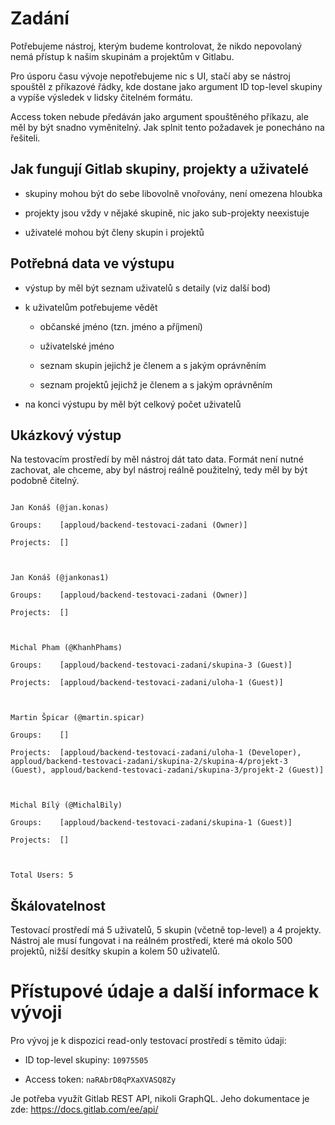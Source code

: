 # Zadání

Potřebujeme nástroj, kterým budeme kontrolovat, že nikdo nepovolaný nemá přístup k našim skupinám a projektům v Gitlabu.

Pro úsporu času vývoje nepotřebujeme nic s UI, stačí aby se nástroj spouštěl z příkazové řádky, kde dostane jako argument ID top-level skupiny a vypíše výsledek v lidsky čitelném formátu.

Access token nebude předáván jako argument spouštěného příkazu, ale měl by být snadno vyměnitelný. Jak splnit tento požadavek je ponecháno na řešiteli.

## Jak fungují Gitlab skupiny, projekty a uživatelé

- skupiny mohou být do sebe libovolně vnořovány, není omezena hloubka
- projekty jsou vždy v nějaké skupině, nic jako sub-projekty neexistuje
- uživatelé mohou být členy skupin i projektů

## Potřebná data ve výstupu

- výstup by měl být seznam uživatelů s detaily (viz další bod)
- k uživatelům potřebujeme vědět
    - občanské jméno (tzn. jméno a příjmení)
    - uživatelské jméno
    - seznam skupin jejichž je členem a s jakým oprávněním
    - seznam projektů jejichž je členem a s jakým oprávněním
- na konci výstupu by měl být celkový počet uživatelů

## Ukázkový výstup

Na testovacím prostředí by měl nástroj dát tato data. Formát není nutné zachovat, ale chceme, aby byl nástroj reálně použitelný, tedy měl by být podobně čitelný.

```
Jan Konáš (@jan.konas)
Groups:    [apploud/backend-testovaci-zadani (Owner)]
Projects:  []

Jan Konáš (@jankonas1)
Groups:    [apploud/backend-testovaci-zadani (Owner)]
Projects:  []

Michal Pham (@KhanhPhams)
Groups:    [apploud/backend-testovaci-zadani/skupina-3 (Guest)]
Projects:  [apploud/backend-testovaci-zadani/uloha-1 (Guest)]

Martin Špicar (@martin.spicar)
Groups:    []
Projects:  [apploud/backend-testovaci-zadani/uloha-1 (Developer), apploud/backend-testovaci-zadani/skupina-2/skupina-4/projekt-3 (Guest), apploud/backend-testovaci-zadani/skupina-3/projekt-2 (Guest)]

Michal Bílý (@MichalBily)
Groups:    [apploud/backend-testovaci-zadani/skupina-1 (Guest)]
Projects:  []

Total Users: 5
```

## Škálovatelnost

Testovací prostředí má 5 uživatelů, 5 skupin (včetně top-level) a 4 projekty. Nástroj ale musí fungovat i na reálném prostředí, které má okolo 500 projektů, nižší desítky skupin a kolem 50 uživatelů.

# Přístupové údaje a další informace k vývoji

Pro vývoj je k dispozici read-only testovací prostředí s těmito údaji:

- ID top-level skupiny: `10975505`
- Access token: `naRAbrD8qPXaXVASQ8Zy`

Je potřeba využít Gitlab REST API, nikoli GraphQL. Jeho dokumentace je zde: https://docs.gitlab.com/ee/api/
